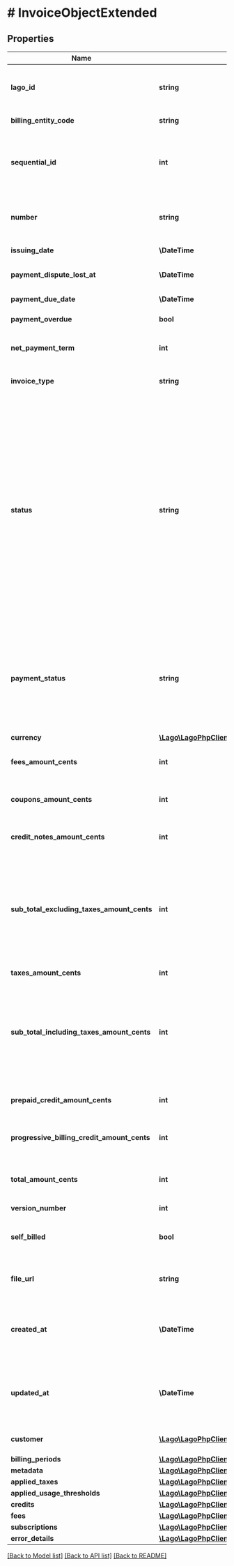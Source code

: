 # # InvoiceObjectExtended

## Properties

Name | Type | Description | Notes
------------ | ------------- | ------------- | -------------
**lago_id** | **string** | Unique identifier assigned to the fee within the Lago application. This ID is exclusively created by Lago and serves as a unique identifier for the fee&#39;s record within the Lago system. |
**billing_entity_code** | **string** | The unique code of the billing entity associated with the invoice |
**sequential_id** | **int** | This ID helps in uniquely identifying and organizing the invoices associated with a specific customer. It provides a sequential numbering system specific to the customer, allowing for easy tracking and management of invoices within the customer&#39;s context. | [optional]
**number** | **string** | The unique number assigned to the invoice. This number serves as a distinct identifier for the invoice and helps in differentiating it from other invoices in the system. |
**issuing_date** | **\DateTime** | The date when the invoice was issued. It is provided in the ISO 8601 date format. |
**payment_dispute_lost_at** | **\DateTime** | The date when the payment dispute was lost. It is expressed in Coordinated Universal Time (UTC). | [optional]
**payment_due_date** | **\DateTime** | The payment due date for the invoice, specified in the ISO 8601 date format. | [optional]
**payment_overdue** | **bool** | Specifies if the payment is considered as overdue. | [optional]
**net_payment_term** | **int** | The net payment term, expressed in days, specifies the duration within which a customer is expected to remit payment after the invoice is finalized. | [optional]
**invoice_type** | **string** | The type of invoice issued. Possible values are &#x60;subscription&#x60;, &#x60;one-off&#x60;, &#x60;credit&#x60; or &#x60;progressive_billing&#x60;. |
**status** | **string** | The status of the invoice. It indicates the current state of the invoice and can have following values: - &#x60;draft&#x60;: the invoice is in the draft state, waiting for the end of the grace period to be finalized. During this period, events can still be ingested and added to the invoice. - &#x60;finalized&#x60;: the invoice has been issued and finalized. In this state, events cannot be ingested or added to the invoice anymore. - &#x60;voided&#x60;: the invoice has been issued and subsequently voided. In this state, events cannot be ingested or added to the invoice anymore. - &#x60;pending&#x60;: the invoice remains pending until the taxes are fetched from the external provider. - &#x60;failed&#x60;: during an attempt of finalization of the invoice, an error happened. This invoice will have an array of error_details, explaining, in which part of the system an error happened and how it&#39;s possible to fix it. This invoice can&#39;t be edited or updated, only retried. This action will discard current error_details and will create new ones if the finalization failed again. |
**payment_status** | **string** | The status of the payment associated with the invoice. It can have one of the following values: - &#x60;pending&#x60;: the payment is pending, waiting for payment processing in Stripe or when the invoice is emitted but users have not updated the payment status through the endpoint. - &#x60;succeeded&#x60;: the payment of the invoice has been successfully processed. - &#x60;failed&#x60;: the payment of the invoice has failed or encountered an error during processing. |
**currency** | [**\Lago\LagoPhpClient\Model\Currency**](Currency.md) | The currency of the invoice issued. |
**fees_amount_cents** | **int** | The total sum of fees amount in cents. It calculates the cumulative amount of all the fees associated with the invoice, providing a consolidated value. |
**coupons_amount_cents** | **int** | The total sum of all coupons discounted on the invoice. It calculates the cumulative discount amount applied by coupons, expressed in cents. |
**credit_notes_amount_cents** | **int** | The total sum of all credit notes discounted on the invoice. It calculates the cumulative discount amount applied by credit notes, expressed in cents. |
**sub_total_excluding_taxes_amount_cents** | **int** | Subtotal amount, excluding taxes, expressed in cents. This field depends on the version number. Here are the definitions based on the version: - Version 1: is equal to the sum of &#x60;fees_amount_cents&#x60;, minus &#x60;coupons_amount_cents&#x60;, and minus &#x60;prepaid_credit_amount_cents&#x60;. - Version 2: is equal to the &#x60;fees_amount_cents&#x60;. - Version 3 &amp; 4: is equal to the &#x60;fees_amount_cents&#x60;, minus &#x60;coupons_amount_cents&#x60; |
**taxes_amount_cents** | **int** | The sum of tax amount associated with the invoice, expressed in cents. |
**sub_total_including_taxes_amount_cents** | **int** | Subtotal amount, including taxes, expressed in cents. This field depends on the version number. Here are the definitions based on the version: - Version 1: is equal to the &#x60;total_amount_cents&#x60;. - Version 2: is equal to the sum of &#x60;fees_amount_cents&#x60; and &#x60;taxes_amount_cents&#x60;. - Version 3 &amp; 4: is equal to the sum &#x60;sub_total_excluding_taxes_amount_cents&#x60; and &#x60;taxes_amount_cents&#x60; |
**prepaid_credit_amount_cents** | **int** | The total sum of all prepaid credits discounted on the invoice. It calculates the cumulative discount amount applied by prepaid credits, expressed in cents. |
**progressive_billing_credit_amount_cents** | **int** | The usage already billed in previous invoices. Only apply to &#x60;progressive_billing&#x60; and &#x60;subscription&#x60; invoices. |
**total_amount_cents** | **int** | The sum of the amount and taxes amount on the invoice, expressed in cents. It calculates the total financial value of the invoice, including both the original amount and any applicable taxes. |
**version_number** | **int** |  |
**self_billed** | **bool** | Indicates if the invoice is self-billed. Self-billing is a process where an organization creates the invoice on behalf of the partner. This field specifies whether the invoice is self-billed or not. | [optional]
**file_url** | **string** | Contains the URL that provides direct access to the invoice PDF file. You can use this URL to download or view the PDF document of the invoice | [optional]
**created_at** | **\DateTime** | The date of the invoice creation, represented in ISO 8601 datetime format and expressed in Coordinated Universal Time (UTC). The creation_date provides a standardized and internationally recognized timestamp for when the invoice object was created |
**updated_at** | **\DateTime** | The date of the invoice update, represented in ISO 8601 datetime format and expressed in Coordinated Universal Time (UTC). The update_date provides a standardized and internationally recognized timestamp for when the invoice object was updated |
**customer** | [**\Lago\LagoPhpClient\Model\CustomerObject**](CustomerObject.md) | The customer on which the invoice applies. It refers to the customer account or entity associated with the invoice. | [optional]
**billing_periods** | [**\Lago\LagoPhpClient\Model\BillingPeriodObject[]**](BillingPeriodObject.md) |  | [optional]
**metadata** | [**\Lago\LagoPhpClient\Model\InvoiceMetadataObject[]**](InvoiceMetadataObject.md) |  | [optional]
**applied_taxes** | [**\Lago\LagoPhpClient\Model\InvoiceAppliedTaxObject[]**](InvoiceAppliedTaxObject.md) |  | [optional]
**applied_usage_thresholds** | [**\Lago\LagoPhpClient\Model\AppliedUsageThresholdObject[]**](AppliedUsageThresholdObject.md) |  | [optional]
**credits** | [**\Lago\LagoPhpClient\Model\CreditObject[]**](CreditObject.md) |  | [optional]
**fees** | [**\Lago\LagoPhpClient\Model\FeeObject[]**](FeeObject.md) |  | [optional]
**subscriptions** | [**\Lago\LagoPhpClient\Model\SubscriptionObject[]**](SubscriptionObject.md) |  | [optional]
**error_details** | [**\Lago\LagoPhpClient\Model\ErrorDetailObject[]**](ErrorDetailObject.md) |  | [optional]

[[Back to Model list]](../../README.md#models) [[Back to API list]](../../README.md#endpoints) [[Back to README]](../../README.md)
